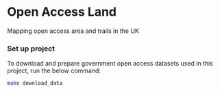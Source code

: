 # Open Access Land
Mapping open access area and trails in the UK

### Set up project
To download and prepare government open access datasets used in this project, run the below command:
```bash
make download_data
```